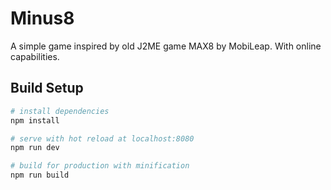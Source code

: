 # Minus8

A simple game inspired by old J2ME game MAX8 by MobiLeap. With online capabilities.

## Build Setup

```bash
# install dependencies
npm install

# serve with hot reload at localhost:8080
npm run dev

# build for production with minification
npm run build
```
